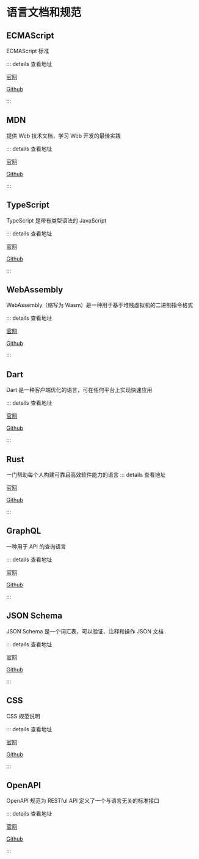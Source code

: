 # 语言文档和规范

## ECMAScript

ECMAScript 标准

::: details 查看地址

[官网](https://tc39.es/ecma262/)

[Github](https://github.com/tc39/ecma262)

:::

## MDN

提供 Web 技术文档，学习 Web 开发的最佳实践

::: details 查看地址

[官网](https://developer.mozilla.org/zh-CN/)

[Github](https://github.com/mdn/mdn)

:::

## TypeScript

TypeScript 是带有类型语法的 JavaScript

::: details 查看地址

[官网](https://www.typescriptlang.org/)

[Github](https://github.com/microsoft/TypeScript-Website)

:::

## WebAssembly

WebAssembly（缩写为 Wasm）是一种用于基于堆栈虚拟机的二进制指令格式

::: details 查看地址

[官网](https://webassembly.org/)

[Github](https://github.com/WebAssembly/website)

:::

## Dart

Dart 是一种客户端优化的语言，可在任何平台上实现快速应用

::: details 查看地址

[官网](https://dart.dev/)

[Github](https://github.com/dart-lang/site-www)

:::

## Rust

一门帮助每个人构建可靠且高效软件能力的语言
::: details 查看地址

[官网](https://www.rust-lang.org/)

[Github](https://github.com/rust-lang/www.rust-lang.org)

:::

## GraphQL

一种用于 API 的查询语言

::: details 查看地址

[官网](http://graphql.cn/)

[Github](https://github.com/xitu/graphql.github.io)

:::

## JSON Schema

JSON Schema 是一个词汇表，可以验证、注释和操作 JSON 文档

::: details 查看地址

[官网](https://json-schema.org/)

[Github](https://github.com/json-schema-org/json-schema-spec)

:::

## CSS

CSS 规范说明

::: details 查看地址

[官网](https://www.w3.org/Style/CSS/specs.en.html)

[Github](https://github.com/w3c/csswg-www)

:::

## OpenAPI

OpenAPI 规范为 RESTful API 定义了一个与语言无关的标准接口

::: details 查看地址

[官网](https://swagger.io/docs/specification/about/)

[Github](https://github.com/OAI/OpenAPI-Specification/blob/main/versions/3.0.0.md)

:::
